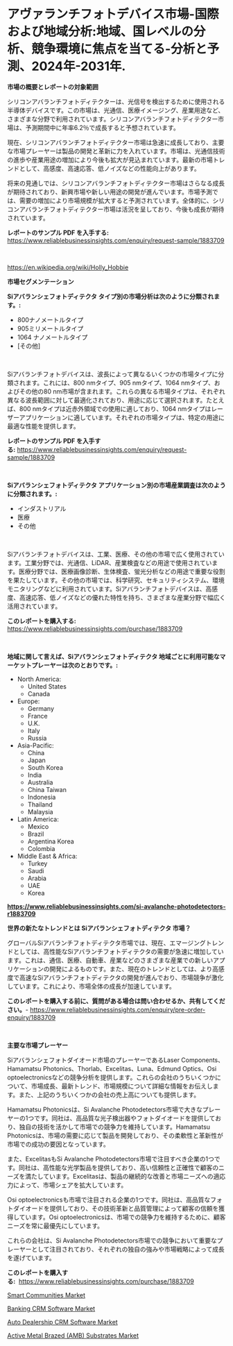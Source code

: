 <p><h1>アヴァランチフォトデバイス市場-国際および地域分析:地域、国レベルの分析、競争環境に焦点を当てる-分析と予測、2024年-2031年.</h1></p><p><strong>市場の概要とレポートの対象範囲</strong></p>
<p><p>シリコンアバランチフォトディテクターは、光信号を検出するために使用される半導体デバイスです。この市場は、光通信、医療イメージング、産業用途など、さまざまな分野で利用されています。シリコンアバランチフォトディテクター市場は、予測期間中に年率6.2％で成長すると予想されています。</p><p>現在、シリコンアバランチフォトディテクター市場は急速に成長しており、主要な市場プレーヤーは製品の開発と革新に力を入れています。市場は、光通信技術の進歩や産業用途の増加により今後も拡大が見込まれています。最新の市場トレンドとして、高感度、高速応答、低ノイズなどの性能向上があります。</p><p>将来の見通しでは、シリコンアバランチフォトディテクター市場はさらなる成長が期待されており、新興市場や新しい用途の開発が進んでいます。市場予測では、需要の増加により市場規模が拡大すると予測されています。全体的に、シリコンアバランチフォトディテクター市場は活況を呈しており、今後も成長が期待されています。</p></p>
<p><strong>レポートのサンプル PDF を入手する:</strong> <a href="https://www.reliablebusinessinsights.com/enquiry/request-sample/1883709">https://www.reliablebusinessinsights.com/enquiry/request-sample/1883709</a></p>
<p>&nbsp;</p>
<p><a href="https://en.wikipedia.org/wiki/Holly_Hobbie">https://en.wikipedia.org/wiki/Holly_Hobbie</a></p>
<p><strong>市場セグメンテーション</strong></p>
<p><strong>Siアバランシェフォトディテクタ タイプ別の市場分析は次のように分類されます。:</strong></p>
<p><ul><li>800ナノメートルタイプ</li><li>905ミリメートルタイプ</li><li>1064 ナノメートルタイプ</li><li>[その他]</li></ul></p>
<p>&nbsp;</p>
<p><p>Siアバランチフォトデバイスは、波長によって異なるいくつかの市場タイプに分類されます。これには、800 nmタイプ、905 nmタイプ、1064 nmタイプ、およびその他の80 nm市場が含まれます。これらの異なる市場タイプは、それぞれ異なる波長範囲に対して最適化されており、用途に応じて選択されます。たとえば、800 nmタイプは近赤外領域での使用に適しており、1064 nmタイプはレーザーアプリケーションに適しています。それぞれの市場タイプは、特定の用途に最適な性能を提供します。</p></p>
<p><strong>レポートのサンプル PDF を入手する:</strong>&nbsp;<a href="https://www.reliablebusinessinsights.com/enquiry/request-sample/1883709">https://www.reliablebusinessinsights.com/enquiry/request-sample/1883709</a></p>
<p>&nbsp;</p>
<p><strong> Siアバランシェフォトディテクタ アプリケーション別の市場産業調査は次のように分類されます。:</strong></p>
<p><ul><li>インダストリアル</li><li>医療</li><li>その他</li></ul></p>
<p>&nbsp;</p>
<p><p>Siアバランチフォトデバイスは、工業、医療、その他の市場で広く使用されています。工業分野では、光通信、LiDAR、産業検査などの用途で使用されています。医療分野では、医療画像診断、生体検査、蛍光分析などの用途で重要な役割を果たしています。その他の市場では、科学研究、セキュリティシステム、環境モニタリングなどに利用されています。Siアバランチフォトデバイスは、高感度、高速応答、低ノイズなどの優れた特性を持ち、さまざまな産業分野で幅広く活用されています。</p></p>
<p><strong>このレポートを購入する:</strong>&nbsp; <a href="https://www.reliablebusinessinsights.com/purchase/1883709">https://www.reliablebusinessinsights.com/purchase/1883709</a></p>
<p>&nbsp;</p>
<p><strong>地域に関して言えば、Siアバランシェフォトディテクタ 地域ごとに利用可能なマーケットプレーヤーは次のとおりです。:</strong></p>
<p><ul>
    <li>
        North America:
        <ul>
            <li>United States</li>
            <li>Canada</li>
        </ul>
    </li>
    <li>
        Europe:
        <ul>
            <li>Germany</li>
            <li>France</li>
            <li>U.K.</li>
            <li>Italy</li>
            <li>Russia</li>
        </ul>
    </li>
    <li>
        Asia-Pacific:
        <ul>
            <li>China</li>
            <li>Japan</li>
            <li>South Korea</li>
            <li>India</li>
            <li>Australia</li>
            <li>China Taiwan</li>
            <li>Indonesia</li>
            <li>Thailand</li>
            <li>Malaysia</li>
        </ul>
    </li>
    <li>
        Latin America:
        <ul>
            <li>Mexico</li>
            <li>Brazil</li>
            <li>Argentina Korea</li>
            <li>Colombia</li>
        </ul>
    </li>
    <li>
        Middle East & Africa:
        <ul>
            <li>Turkey</li>
            <li>Saudi</li>
            <li>Arabia</li>
            <li>UAE</li>
            <li>Korea</li>
        </ul>
    </li>
    </ul></p>
<p><strong><a href="https://www.reliablebusinessinsights.com/si-avalanche-photodetectors-r1883709">https://www.reliablebusinessinsights.com/si-avalanche-photodetectors-r1883709</a></strong>&nbsp;</p>
<p><strong>世界の新たなトレンドとは Siアバランシェフォトディテクタ 市場？</strong></p>
<p><p>グローバルSiアバランチフォトディテクタ市場では、現在、エマージングトレンドとしては、高性能なSiアバランチフォトディテクタの需要が急速に増加しています。これは、通信、医療、自動車、産業などのさまざまな産業での新しいアプリケーションの開発によるものです。また、現在のトレンドとしては、より高感度で高速なSiアバランチフォトディテクタの開発が進んでおり、市場競争が激化しています。これにより、市場全体の成長が加速しています。</p></p>
<p><strong>このレポートを購入する前に、質問がある場合は問い合わせるか、共有してください。</strong>- <a href="https://www.reliablebusinessinsights.com/enquiry/pre-order-enquiry/1883709">https://www.reliablebusinessinsights.com/enquiry/pre-order-enquiry/1883709</a></p>
<p>&nbsp;</p>
<p><strong>主要な市場プレーヤー</strong></p>
<p><p>Siアバランシェフォトダイオード市場のプレーヤーであるLaser Components、Hamamatsu Photonics、Thorlab、Excelitas、Luna、Edmund Optics、Osi optoelectronicsなどの競争分析を提供します。これらの会社のうちいくつかについて、市場成長、最新トレンド、市場規模について詳細な情報をお伝えします。また、上記のうちいくつかの会社の売上高についても提供します。</p><p>Hamamatsu Photonicsは、Si Avalanche Photodetectors市場で大きなプレーヤーの1つです。同社は、高品質な光子検出器やフォトダイオードを提供しており、独自の技術を活かして市場での競争力を維持しています。Hamamatsu Photonicsは、市場の需要に応じて製品を開発しており、その柔軟性と革新性が市場での成功の要因となっています。</p><p>また、ExcelitasもSi Avalanche Photodetectors市場で注目すべき企業の1つです。同社は、高性能な光学製品を提供しており、高い信頼性と正確性で顧客のニーズを満たしています。Excelitasは、製品の継続的な改善と市場ニーズへの適応力によって、市場シェアを拡大しています。</p><p>Osi optoelectronicsも市場で注目される企業の1つです。同社は、高品質なフォトダイオードを提供しており、その技術革新と品質管理によって顧客の信頼を獲得しています。Osi optoelectronicsは、市場での競争力を維持するために、顧客ニーズを常に最優先にしています。</p><p>これらの会社は、Si Avalanche Photodetectors市場での競争において重要なプレーヤーとして注目されており、それぞれの独自の強みや市場戦略によって成長を遂げています。</p></p>
<p><strong>このレポートを購入する:</strong>&nbsp;&nbsp;<a href="https://www.reliablebusinessinsights.com/purchase/1883709">https://www.reliablebusinessinsights.com/purchase/1883709</a></p>
<p><p><a href="https://issuu.com/reportprime-2/docs/smart-communities-market-size-2030.pptx">Smart Communities Market</a></p><p><a href="https://github.com/globismark/Market-Research-Report-List-4/blob/main/banking-crm-software-market.md">Banking CRM Software Market</a></p><p><a href="https://github.com/prosalinda88/Market-Research-Report-List-5/blob/main/auto-dealership-crm-software-market.md">Auto Dealership CRM Software Market</a></p><p><a href="https://medium.com/@rontaybrewer02024/active-metal-brazed-amb-substrates-market-trends-a-detailed-study-of-its-market-segmentation-and-9c67b737c54b">Active Metal Brazed (AMB) Substrates Market</a></p></p>